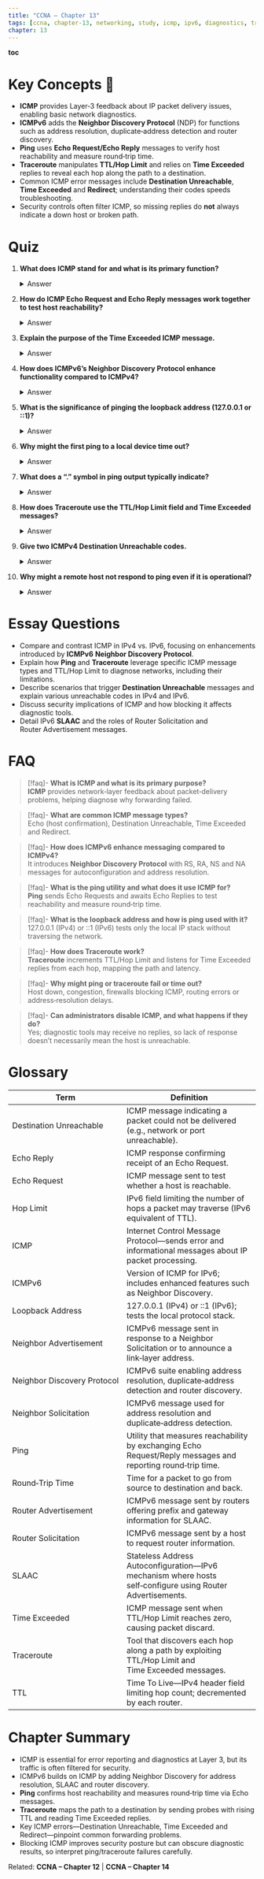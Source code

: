 ```yaml
---
title: "CCNA – Chapter 13"
tags: [ccna, chapter-13, networking, study, icmp, ipv6, diagnostics, troubleshooting, ping, traceroute, ndp]
chapter: 13
---
```


<strong>toc</strong>

# Key Concepts 🔑
- <strong>ICMP</strong> provides Layer‑3 feedback about IP packet delivery issues, enabling basic network diagnostics.  
- <strong>ICMPv6</strong> adds the <strong>Neighbor Discovery Protocol</strong> (NDP) for functions such as address resolution, duplicate‑address detection and router discovery.  
- <strong>Ping</strong> uses **Echo Request/Echo Reply** messages to verify host reachability and measure round‑trip time.  
- <strong>Traceroute</strong> manipulates **TTL/Hop Limit** and relies on **Time Exceeded** replies to reveal each hop along the path to a destination.  
- Common ICMP error messages include **Destination Unreachable**, **Time Exceeded** and **Redirect**; understanding their codes speeds troubleshooting.  
- Security controls often filter ICMP, so missing replies do **not** always indicate a down host or broken path.

# Quiz
1. **What does ICMP stand for and what is its primary function?**  
   <details><summary>Answer</summary>
   Internet Control Message Protocol—provides feedback about issues encountered while forwarding IP packets.  
   </details>

2. **How do ICMP Echo Request and Echo Reply messages work together to test host reachability?**  
   <details><summary>Answer</summary>
   The source sends an Echo Request; a reachable destination returns an Echo Reply, confirming connectivity.  
   </details>

3. **Explain the purpose of the Time Exceeded ICMP message.**  
   <details><summary>Answer</summary>
   A router sends Time Exceeded when a packet’s TTL/Hop Limit hits zero, indicating the packet was discarded after too many hops.  
   </details>

4. **How does ICMPv6’s Neighbor Discovery Protocol enhance functionality compared to ICMPv4?**  
   <details><summary>Answer</summary>
   NDP adds Router Solicitation/Advertisement, Neighbor Solicitation/Advertisement and other messages for SLAAC, address resolution and duplicate‑address detection.  
   </details>

5. **What is the significance of pinging the loopback address (127.0.0.1 or ::1)?**  
   <details><summary>Answer</summary>
   It verifies the local IP stack is installed and functioning without leaving the host.  
   </details>

6. **Why might the first ping to a local device time out?**  
   <details><summary>Answer</summary>
   The sender must first resolve the destination’s MAC address with ARP (IPv4) or Neighbor Solicitation (IPv6).  
   </details>

7. **What does a “.” symbol in ping output typically indicate?**  
   <details><summary>Answer</summary>
   A timeout—no reply was received within the expected period.  
   </details>

8. **How does Traceroute use the TTL/Hop Limit field and Time Exceeded messages?**  
   <details><summary>Answer</summary>
   It sends probes with incrementing TTLs; each router that decrements the TTL to zero returns Time Exceeded, exposing the hop’s address and round‑trip time.  
   </details>

9. **Give two ICMPv4 Destination Unreachable codes.**  
   <details><summary>Answer</summary>
   Examples: Network Unreachable, Host Unreachable, Protocol Unreachable, Port Unreachable (any two).  
   </details>

10. **Why might a remote host not respond to ping even if it is operational?**  
    <details><summary>Answer</summary>
    ICMP traffic may be blocked by firewalls or security policies.  
    </details>

# Essay Questions
- Compare and contrast ICMP in IPv4 vs. IPv6, focusing on enhancements introduced by <strong>ICMPv6</strong> <strong>Neighbor Discovery Protocol</strong>.  
- Explain how <strong>Ping</strong> and <strong>Traceroute</strong> leverage specific ICMP message types and TTL/Hop Limit to diagnose networks, including their limitations.  
- Describe scenarios that trigger <strong>Destination Unreachable</strong> messages and explain various unreachable codes in IPv4 and IPv6.  
- Discuss security implications of ICMP and how blocking it affects diagnostic tools.  
- Detail IPv6 <strong>SLAAC</strong> and the roles of Router Solicitation and Router Advertisement messages.

# FAQ
> [!faq]- **What is ICMP and what is its primary purpose?**  
> <strong>ICMP</strong> provides network‑layer feedback about packet‑delivery problems, helping diagnose why forwarding failed.

> [!faq]- **What are common ICMP message types?**  
> Echo (host confirmation), Destination Unreachable, Time Exceeded and Redirect.

> [!faq]- **How does ICMPv6 enhance messaging compared to ICMPv4?**  
> It introduces <strong>Neighbor Discovery Protocol</strong> with RS, RA, NS and NA messages for autoconfiguration and address resolution.

> [!faq]- **What is the ping utility and what does it use ICMP for?**  
> <strong>Ping</strong> sends Echo Requests and awaits Echo Replies to test reachability and measure round‑trip time.

> [!faq]- **What is the loopback address and how is ping used with it?**  
> 127.0.0.1 (IPv4) or ::1 (IPv6) tests only the local IP stack without traversing the network.

> [!faq]- **How does Traceroute work?**  
> <strong>Traceroute</strong> increments TTL/Hop Limit and listens for Time Exceeded replies from each hop, mapping the path and latency.

> [!faq]- **Why might ping or traceroute fail or time out?**  
> Host down, congestion, firewalls blocking ICMP, routing errors or address‑resolution delays.

> [!faq]- **Can administrators disable ICMP, and what happens if they do?**  
> Yes; diagnostic tools may receive no replies, so lack of response doesn’t necessarily mean the host is unreachable.

# Glossary
| Term | Definition |
|---|---|
| Destination Unreachable | ICMP message indicating a packet could not be delivered (e.g., network or port unreachable). |
| Echo Reply | ICMP response confirming receipt of an Echo Request. |
| Echo Request | ICMP message sent to test whether a host is reachable. |
| Hop Limit | IPv6 field limiting the number of hops a packet may traverse (IPv6 equivalent of TTL). |
| ICMP | Internet Control Message Protocol—sends error and informational messages about IP packet processing. |
| ICMPv6 | Version of ICMP for IPv6; includes enhanced features such as Neighbor Discovery. |
| Loopback Address | 127.0.0.1 (IPv4) or ::1 (IPv6); tests the local protocol stack. |
| Neighbor Advertisement | ICMPv6 message sent in response to a Neighbor Solicitation or to announce a link‑layer address. |
| Neighbor Discovery Protocol | ICMPv6 suite enabling address resolution, duplicate‑address detection and router discovery. |
| Neighbor Solicitation | ICMPv6 message used for address resolution and duplicate‑address detection. |
| Ping | Utility that measures reachability by exchanging Echo Request/Reply messages and reporting round‑trip time. |
| Round‑Trip Time | Time for a packet to go from source to destination and back. |
| Router Advertisement | ICMPv6 message sent by routers offering prefix and gateway information for SLAAC. |
| Router Solicitation | ICMPv6 message sent by a host to request router information. |
| SLAAC | Stateless Address Autoconfiguration—IPv6 mechanism where hosts self‑configure using Router Advertisements. |
| Time Exceeded | ICMP message sent when TTL/Hop Limit reaches zero, causing packet discard. |
| Traceroute | Tool that discovers each hop along a path by exploiting TTL/Hop Limit and Time Exceeded messages. |
| TTL | Time To Live—IPv4 header field limiting hop count; decremented by each router. |

# Chapter Summary
- ICMP is essential for error reporting and diagnostics at Layer 3, but its traffic is often filtered for security.  
- ICMPv6 builds on ICMP by adding Neighbor Discovery for address resolution, SLAAC and router discovery.  
- <strong>Ping</strong> confirms host reachability and measures round‑trip time via Echo messages.  
- <strong>Traceroute</strong> maps the path to a destination by sending probes with rising TTL and reading Time Exceeded replies.  
- Key ICMP errors—Destination Unreachable, Time Exceeded and Redirect—pinpoint common forwarding problems.  
- Blocking ICMP improves security posture but can obscure diagnostic results, so interpret ping/traceroute failures carefully.

Related: <strong>CCNA – Chapter 12</strong> | <strong>CCNA – Chapter 14</strong>
